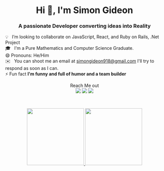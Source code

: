 <h1 align="center">Hi 👋, I'm Simon Gideon</h1>
<h3 align="center">A passionate Developer converting ideas into Reality</h3>
<!-- <p align="left"> <img src="https://komarev.com/ghpvc/?username=simongideon&label=Profile%20views&color=0e75b6&style=flat" alt="simongideon" /> </p> -->

💡 &nbsp; I’m looking to collaborate on JavaScript, React, and Ruby on Rails, .Net Project\
🎓 &nbsp; I'm a Pure Mathematics and Computer Science Graduate.\
😄 Pronouns: He/Him\
✉️ &nbsp; You can shoot me an email at simongideon918@gmail.com I'll try to respond as soon as I can.\
⚡ Fun fact **I'm funny and full of humor and a team builder**


<p align="center">
  <span>Reach Me out</span> 
  <br>
<a href="https://www.linkedin.com/in/simon-gideon/"><img src="https://img.shields.io/badge/-Simon%20Gideon-0077B5?style=flat&logo=Linkedin&logoColor=white"/></a>
<a href="mailto:simongideon918@gmail.com"><img src="https://img.shields.io/badge/-simongideon918@gmail.com-D14836?style=flat&logo=Gmail&logoColor=white"/></a>
<a href="https://twitter.com/Simo_Giddy"><img src="https://img.shields.io/badge/-@Simo_Giddy-E4405F?style=flat&logo=Twitter&logoColor=blue"/></a>
</p>
<br>
<p align="center">
<a href="https://github.com/SimonGideon">
  <img height="181em" src="https://github-readme-stats-eight-theta.vercel.app/api?username=SimonGideon&show_icons=true&theme=algolia&include_all_commits=true&count_private=true"/>
  <img height="181em" src="https://github-readme-stats-eight-theta.vercel.app/api/top-langs/?username=SimonGideon&layout=compact&langs_count=8&theme=algolia"/>
</a>
</p>
